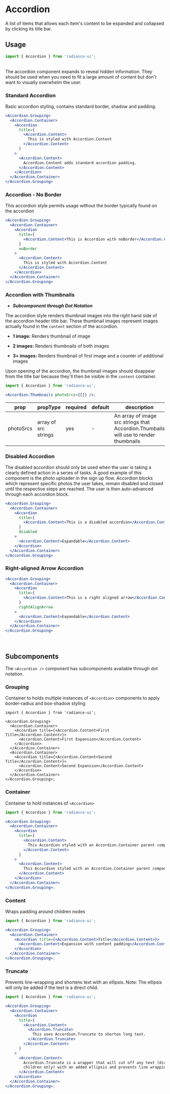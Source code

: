 # Accordion

A list of items that allows each item's content to be expanded and collapsed by clicking its title bar.

## Usage

```jsx
import { Accordion } from 'radiance-ui';
```

<br>
The accordion component expands to reveal hidden information. They should be used when you need to fit a large amount of content but don't want to visually overwhelm the user.

<!-- STORY -->

<!-- PROPS -->

<br>

### Standard Accordion

Basic accordion styling, contains standard border, shadow and padding.

```jsx
<Accordion.Grouping>
  <Accordion.Container>
    <Accordion
      title={
        <Accordion.Content>
          This is styled with Accordion.Content
        </Accordion.Content>
      }
    >
      <Accordion.Content>
        Accordion.Content adds standard accordion padding.
      </Accordion.Content>
    </Accordion>
  </Accordion.Container>
</Accordion.Grouping>
```

### Accordion - No Border

This accordion style permits usage without the border typically found on the accordion

```jsx
<Accordion.Grouping>
  <Accordion.Container>
    <Accordion
      title={
        <Accordion.Content>This is Accordion with noBorder</Accordion.Content>
      }
      noBorder
    >
      <Accordion.Content>
        This is styled with Accordion.Content
      </Accordion.Content>
    </Accordion>
  </Accordion.Container>
</Accordion.Grouping>
```

### Accordion with Thumbnails

- **_Subcomponent through Dot Notation_**

The accordion style renders thumbnail images into the right hand side of the accordion header title bar. These thumbnail images represent images actually found in the `content` section of the accordion.

- **1 image:** Renders thumbnail of image

- **2 images:** Renders thumbnails of both images

- **3+ images:** Renders thumbnail of first image and a counter of additional images

Upon opening of the accordion, the thumbnail images should disappear from the title bar because they'll then be visible in the `content` container.

```jsx
import { Accordion } from 'radiance-ui';

<Accordion.Thumbnails photoSrcs={[]} />;
```

| prop      | propType             | required | default | description                                                                          |
| --------- | -------------------- | -------- | ------- | ------------------------------------------------------------------------------------ |
| photoSrcs | array of src strings | yes      | -       | An array of image src strings that Accordion.Thumbails will use to render thumbnails |

### Disabled Accordion

The disabled accordion should only be used when the user is taking a clearly defined action in a series of tasks. A good example of this component is the photo uploader in the sign up flow. Accordion blocks which represent specific photos the user takes, remain disabled and closed until the respective steps are reached. The user is then auto-advanced through each accordion block.

```jsx
<Accordion.Grouping>
  <Accordion.Container>
    <Accordion
      title={
        <Accordion.Content>This is a disabled accordion</Accordion.Content>
      }
      disabled
    >
      <Accordion.Content>Expandable</Accordion.Content>
    </Accordion>
  </Accordion.Container>
</Accordion.Grouping>
```

### Right-aligned Arrow Accordion

```jsx
<Accordion.Grouping>
  <Accordion.Container>
    <Accordion
      title={
        <Accordion.Content>This is a right aligned arrow</Accordion.Content>
      }
      rightAlignArrow
    >
      <Accordion.Content>Expandable</Accordion.Content>
    </Accordion>
  </Accordion.Container>
</Accordion.Grouping>
```

<br>

## Subcomponents

The `<Accordion />` component has subcomponents available through dot notation.

### Grouping

Container to holds multiple instances of `<Accordion>` components to apply
border-radius and box-shadow styling

```tsx
import { Accordion } from 'radiance-ui';

<Accordion.Grouping>
  <Accordion.Container>
    <Accordion title={<Accordion.Content>First Title</Accordion.Content>}>
      <Accordion.Content>First Expansion</Accordion.Content>
    </Accordion>
  </Accordion.Container>
  <Accordion.Container>
    <Accordion title={<Accordion.Content>Second Title</Accordion.Content>}>
      <Accordion.Content>Second Expansion</Accordion.Content>
    </Accordion>
  </Accordion.Container>
</Accordion.Grouping>;
```

### Container

Container to hold instances of `<Accordion>`

```jsx
import { Accordion } from 'radiance-ui';

<Accordion.Grouping>
  <Accordion.Container>
    <Accordion
      title={
        <Accordion.Content>
          This Accordion styled with an Accordion.Container parent component
        </Accordion.Content>
      }
    >
      <Accordion.Content>
        This Accordion styled with an Accordion.Container parent component
      </Accordion.Content>
    </Accordion>
  </Accordion.Container>
</Accordion.Grouping>;
```

### Content

Wraps padding around children nodes

```jsx
import { Accordion } from 'radiance-ui';

<Accordion.Grouping>
  <Accordion.Container>
    <Accordion title={<Accordion.Content>Title</Accordion.Content>}>
      <Accordion.Content>Expansion with content padding</Accordion.Content>
    </Accordion>
  </Accordion.Container>
</Accordion.Grouping>;
```

### Truncate

Prevents line-wrapping and shortens text with an ellipsis. Note: The ellipsis will only
be added if the text is a direct child.

```jsx
import { Accordion } from 'radiance-ui';

<Accordion.Grouping>
  <Accordion.Container>
    <Accordion
      title={
        <Accordion.Content>
          <Accordion.Truncate>
            This uses Accordion.Truncate to shorten long text.
          </Accordion.Truncate>
        </Accordion.Content>
      }
    >
      <Accordion.Content>
        Accordion.Truncate is a wrapper that will cut off any text (direct
        children only) with an added ellipsis and prevents line wrapping.
      </Accordion.Content>
    </Accordion>
  </Accordion.Container>
</Accordion.Grouping>;
```
